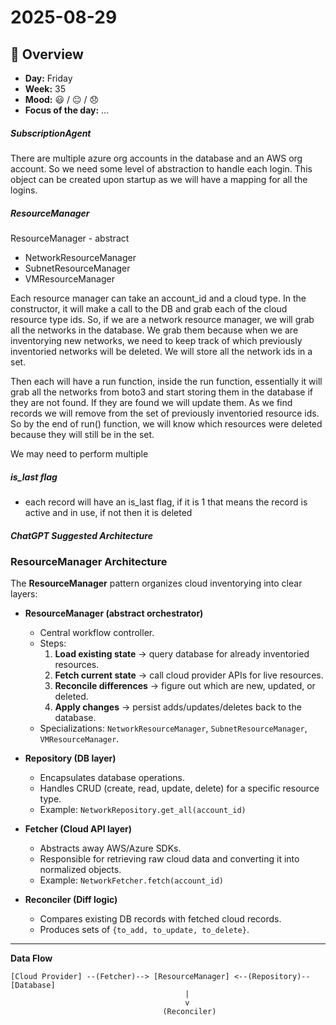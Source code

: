 # 2025-08-29  

## 📅 Overview
- **Day:** Friday  
- **Week:** 35  
- **Mood:** 😃 / 😐 / 😞  
- **Focus of the day:** ...


##### SubscriptionAgent
There are multiple azure org accounts in the database and an AWS org account. So we need some level of abstraction to handle each login. This object can be created upon startup as we will have a mapping for all the logins. 




##### ResourceManager
ResourceManager - abstract
- NetworkResourceManager
- SubnetResourceManager
- VMResourceManager

Each resource manager can take an account_id and a cloud type. In the constructor, it will make a call to the DB and grab each of the cloud resource type ids. So, if we are a network resource manager, we will grab all the networks in the database. We grab them because when we are inventorying new networks, we need to keep track of which previously inventoried networks will be deleted. We will store all the network ids in a set. 

Then each will have a run function, inside the run function, essentially it will grab all the networks from boto3 and start storing them in the database if they are not found. If they are found we will update them. As we find records we will remove from the set of previously inventoried resource ids. So by the end of run() function, we will know which resources were deleted because they will still be in the set. 



We may need to perform multiple 

##### is_last flag
- each record will have an is_last flag, if it is 1 that means the record is active and in use, if not then it is deleted
  
##### ChatGPT Suggested Architecture


### ResourceManager Architecture

The **ResourceManager** pattern organizes cloud inventorying into clear layers:

- **ResourceManager (abstract orchestrator)**
  - Central workflow controller.
  - Steps:
    1. **Load existing state** → query database for already inventoried resources.
    2. **Fetch current state** → call cloud provider APIs for live resources.
    3. **Reconcile differences** → figure out which are new, updated, or deleted.
    4. **Apply changes** → persist adds/updates/deletes back to the database.
  - Specializations: `NetworkResourceManager`, `SubnetResourceManager`, `VMResourceManager`.

- **Repository (DB layer)**
  - Encapsulates database operations.
  - Handles CRUD (create, read, update, delete) for a specific resource type.
  - Example: `NetworkRepository.get_all(account_id)`

- **Fetcher (Cloud API layer)**
  - Abstracts away AWS/Azure SDKs.
  - Responsible for retrieving raw cloud data and converting it into normalized objects.
  - Example: `NetworkFetcher.fetch(account_id)`

- **Reconciler (Diff logic)**
  - Compares existing DB records with fetched cloud records.
  - Produces sets of `{to_add, to_update, to_delete}`.

---

**Data Flow**

```text
[Cloud Provider] --(Fetcher)--> [ResourceManager] <--(Repository)-- [Database]
                                       |
                                       v
                                  (Reconciler)
